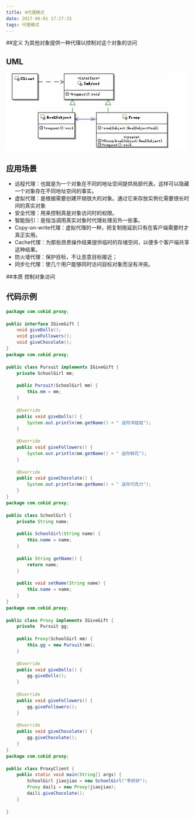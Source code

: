 ```yaml
---
title: 4代理模式
date: 2017-06-01 17:27:33
tags: 代理模式
---
```

##定义
为其他对象提供一种代理以控制对这个对象的访问
## UML

![4](4.png)

## 应用场景
* 远程代理：也就是为一个对象在不同的地址空间提供局部代表。这样可以隐藏一个对象存在不同地址空间的事实。
* 虚拟代理：是根据需要创建开销很大的对象。通过它来存放实例化需要很长时间的真实对象
* 安全代理：用来控制真是对象访问时的权限。
* 智能指引：是指当调用真实对象时代理处理另外一些事。
* Copy-on-write代理：虚拟代理的一种，把复制拖延到只有在客户端需要时才真正实用。
* Cache代理：为那些昂贵操作结果提供临时的存储空间，以便多个客户端共享这种结果。
* 防火墙代理：保护目标，不让恶意目标接近；
* 同步化代理：使几个用户能够同时访问目标对象而没有冲突。


##本质
控制对象访问

## 代码示例

```java
package com.cokid.proxy;

public interface IGiveGift {
    void giveDolls();
    void giveFollowers();
    void giveChocolate();
}
package com.cokid.proxy;

public class Pursuit implements IGiveGift {
    private SchoolGirl mm;

    public Pursuit(SchoolGirl mm) {
        this.mm = mm;
    }

    @Override
    public void giveDolls() {
        System.out.println(mm.getName() + " 送你洋娃娃");
    }

    @Override
    public void giveFollowers() {
        System.out.println(mm.getName() + " 送你鲜花");
    }

    @Override
    public void giveChocolate() {
        System.out.println(mm.getName() + " 送你巧克力");
    }
}
package com.cokid.proxy;

public class SchoolGirl {
    private String name;

    public SchoolGirl(String name) {
        this.name = name;
    }

    public String getName() {
        return name;
    }

    public void setName(String name) {
        this.name = name;
    }
}
package com.cokid.proxy;

public class Proxy implements IGiveGift {
    private  Pursuit gg;

    public Proxy(SchoolGirl mm) {
        this.gg = new Pursuit(mm);
    }

    @Override
    public void giveDolls() {
        gg.giveDolls();
    }

    @Override
    public void giveFollowers() {
        gg.giveFollowers();
    }

    @Override
    public void giveChocolate() {
        gg.giveChocolate();
    }
}
package com.cokid.proxy;

public class ProxyClient {
    public static void main(String[] args) {
        SchoolGirl jiaojiao = new SchoolGirl("李娇娇");
        Proxy daili = new Proxy(jiaojiao);
        daili.giveChocolate();
    }

}